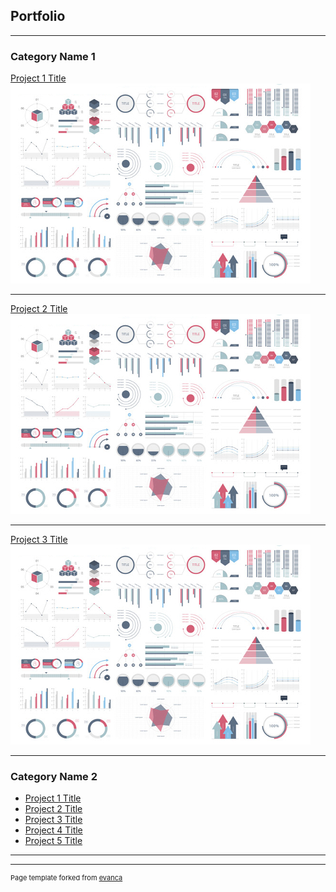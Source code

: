 ## Portfolio

---

### Category Name 1 

[Project 1 Title](https://vittoriagallivan.medium.com/tools-that-i-use-as-a-beginner-coder-18e5897d0377)
<img src="images/dummy_thumbnail.jpg?raw=true"/>

---
[Project 2 Title](google.com)
<img src="images/dummy_thumbnail.jpg?raw=true"/>

---
[Project 3 Title](apple.com)
<img src="images/dummy_thumbnail.jpg?raw=true"/>

---

### Category Name 2

- [Project 1 Title](http://example.com/)
- [Project 2 Title](http://example.com/)
- [Project 3 Title](http://example.com/)
- [Project 4 Title](http://example.com/)
- [Project 5 Title](http://example.com/)

---




---
<p style="font-size:11px">Page template forked from <a href="https://github.com/evanca/quick-portfolio">evanca</a></p>
<!-- Remove above link if you don't want to attibute -->
